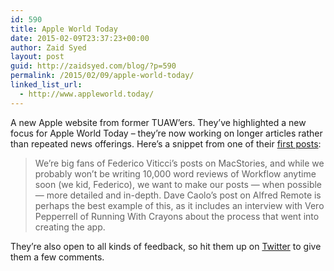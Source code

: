 ```yaml
---
id: 590
title: Apple World Today
date: 2015-02-09T23:37:23+00:00
author: Zaid Syed
layout: post
guid: http://zaidsyed.com/blog/?p=590
permalink: /2015/02/09/apple-world-today/
linked_list_url:
  - http://www.appleworld.today/
---
```

A new Apple website from former TUAW&#8217;ers. They&#8217;ve highlighted a new focus for Apple World Today – they&#8217;re now working on longer articles rather than repeated news offerings. Here&#8217;s a snippet from one of their [first posts](http://www.appleworld.today/blog/2015/2/1/rip-tech-blogging-welcome-to-the-future):

> We&#8217;re big fans of Federico Viticci&#8217;s posts on MacStories, and while we probably won&#8217;t be writing 10,000 word reviews of Workflow anytime soon (we kid, Federico), we want to make our posts &#8212; when possible &#8212; more detailed and in-depth. Dave Caolo&#8217;s post on Alfred Remote is perhaps the best example of this, as it includes an interview with Vero Pepperrell of Running With Crayons about the process that went into creating the app. 

They&#8217;re also open to all kinds of feedback, so hit them up on [Twitter](http://twitter.com/appleworldtoday) to give them a few comments.